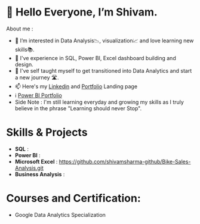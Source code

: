 # 👋 Hello Everyone, I’m Shivam.

About me :

- 👀 I’m interested in Data Analysis📉, visualization📈 and love learning new skills📚.
- 🏢 I've experience in SQL, Power BI, Excel dashboard building and design.
- 🌱 I've self taught myself to get transitioned into Data Analytics and start a new journey 🛣️.
- 📫 Here's my [Linkedin](https://www.linkedin.com/in/shivam-sharma-24a8b51b5) and [Portfolio]() Landing page 
- ℹ️ [Power BI Portfolio]()
- Side Note : I'm still learning everyday and growing my skills as I truly believe in the phrase "Learning should never Stop".

# Skills & Projects 
- **SQL** : 
- **Power BI** : 
- **Microsoft Excel** : https://github.com/shivamsharma-github/Bike-Sales-Analysis.git
- **Business Analysis** : 


# Courses and Certification: 
-  Google Data Analytics Specialization
